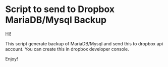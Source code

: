 # Script to send to Dropbox MariaDB/Mysql Backup

Hi! 

This script generate backup of MariaDB/Mysql and send this to dropbox api account.
You can create this in dropbox developer console.

Enjoy! 